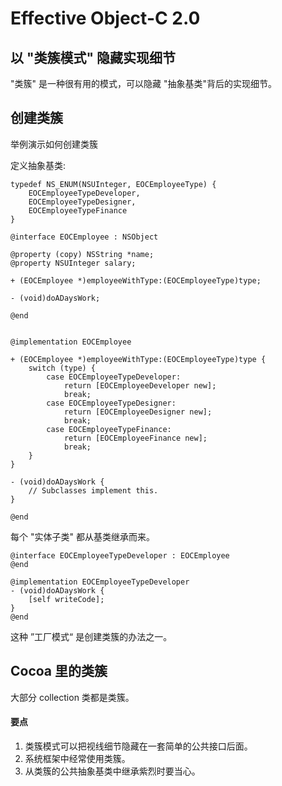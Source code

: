# Effective Object-C 2.0
## 以 "类簇模式" 隐藏实现细节
"类簇" 是一种很有用的模式，可以隐藏 "抽象基类"背后的实现细节。


## 创建类簇
举例演示如何创建类簇

定义抽象基类:

```
typedef NS_ENUM(NSUInteger, EOCEmployeeType) {
	EOCEmployeeTypeDeveloper,
	EOCEmployeeTypeDesigner,
	EOCEmployeeTypeFinance
}

@interface EOCEmployee : NSObject

@property (copy) NSString *name;
@property NSUInteger salary;

+ (EOCEmployee *)employeeWithType:(EOCEmployeeType)type;

- (void)doADaysWork;

@end


@implementation EOCEmployee

+ (EOCEmployee *)employeeWithType:(EOCEmployeeType)type {
	switch (type) {
		case EOCEmployeeTypeDeveloper:
			return [EOCEmployeeDeveloper new];
			break;
		case EOCEmployeeTypeDesigner:
			return [EOCEmployeeDesigner new];
			break;
		case EOCEmployeeTypeFinance:
			return [EOCEmployeeFinance new];
			break;
	}
}

- (void)doADaysWork {
	// Subclasses implement this.
}

@end
```

每个 "实体子类" 都从基类继承而来。

```
@interface EOCEmployeeTypeDeveloper : EOCEmployee
@end

@implementation EOCEmployeeTypeDeveloper
- (void)doADaysWork {
	[self writeCode];
}
@end

```

这种 ”工厂模式“ 是创建类簇的办法之一。



## Cocoa 里的类簇
大部分 collection 类都是类簇。


#### 要点
1. 类簇模式可以把视线细节隐藏在一套简单的公共接口后面。
2. 系统框架中经常使用类簇。
3. 从类簇的公共抽象基类中继承紫烈时要当心。










